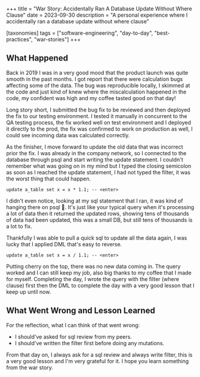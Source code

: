+++
title = "War Story: Accidentally Ran A Database Update Without Where Clause"
date = 2023-09-30
description = "A personal experience where I accidentally ran a database update without where clause"

[taxonomies]
tags = ["software-engineering", "day-to-day", "best-practices", "war-stories"]
+++

## What Happened
Back in 2019 I was in a very good mood that the product launch was quite smooth in the past months.
I got report that there were calculation bugs affecting some of the data. The bug was reproducible locally, I skimmed at the code and just kind of knew where the miscalculation happened in the code,
my confident was high and my coffee tasted good on that day!

Long story short, I submitted the bug fix to be reviewed and then deployed
the fix to our testing environment. I tested it manually in concurrent to the QA testing process, the fix worked
well on test environment and I deployed it directly to the prod, the fix was confirmed to work on production as well,
I could see incoming data was calculated correctly.

As the finisher, I move forward to update the old data that was incorrect prior the fix.
I was already in the company network, so I connected to the database through psql
and start writing the update statement. I couldn't remember what was going on in my mind but
I typed the closing semicolon as soon as I reached the update statement, I had not typed the filter, it was the
worst thing that could happen.
```
update a_table set x = x * 1.1; -- <enter>
```

I didn't even notice, looking at my sql statement that I ran, it was kind of hanging there on psql 🤨. It's just like your typical query when it's processing a lot of data then
it returned the updated rows, showing tens of thousands of data had been updated, this was a small DB, but still tens of thousands is a lot to
fix.

Thankfully I was able to pull a quick sql to update all the data again, I was lucky that I applied DML that's easy to reverse.
```
update a_table set x = x / 1.1; -- <enter>
```

Putting cherry on the top, there was no new data coming in. The query worked and
I can still keep my job, also big thanks to my coffee that I made for myself.
Completing the day, I wrote the query with the filter (where clause) first then the DML to complete the day
with a very good lesson that I keep up until now.


## What Went Wrong and Lesson Learned
For the reflection, what I can think of that went wrong:
* I should've asked for sql review from my peers.
* I should've written the filter first before doing any mutations.

From that day on, I always ask for a sql review and always write filter,
this is a very good lesson and I'm very grateful for it.
I hope you learn something from the war story.
